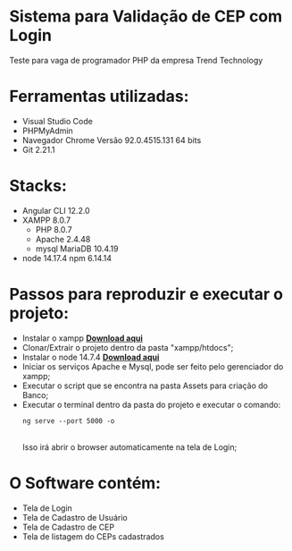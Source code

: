 # Sistema para Validação de CEP com Login

Teste para vaga de programador PHP da empresa Trend Technology

# Ferramentas utilizadas:
- Visual Studio Code
- PHPMyAdmin 
- Navegador Chrome Versão 92.0.4515.131 64 bits
- Git 2.21.1

# Stacks:
- Angular CLI 12.2.0 
- XAMPP 8.0.7 
  - PHP 8.0.7
  - Apache 2.4.48
  - mysql MariaDB 10.4.19
- node 14.17.4
  npm 6.14.14

# Passos para reproduzir e executar o projeto:
- Instalar o xampp <b><a href="https://sourceforge.net/projects/xampp/files/XAMPP%20Windows/8.0.7/">Download aqui</a></b>
- Clonar/Extrair o projeto dentro da pasta "xampp/htdocs";
- Instalar o node 14.7.4 <b><a href="https://nodejs.org/dist/v14.17.4/">Download aqui</a></b>
- Iniciar os serviços Apache e Mysql, pode ser feito pelo gerenciador do xampp;
- Executar o script que se encontra na pasta Assets para criação do Banco;
- Executar o terminal dentro da pasta do projeto e executar o comando:</br>
  <pre><code>ng serve --port 5000 -o</code></pre></br>
  Isso irá abrir o browser automaticamente na tela de Login;

# O Software contém:
- Tela de Login
- Tela de Cadastro de Usuário
- Tela de Cadastro de CEP
- Tela de listagem do CEPs cadastrados





